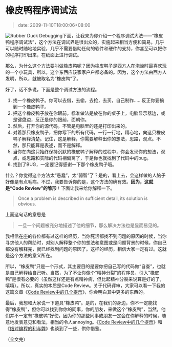 # 橡皮鸭程序调试法
>date: 2009-11-10T18:00:06+08:00


![Rubber Duck Debugging](https://coolshell.cn/wp-content/uploads/2009/11/Rubber-Duck-150x150.jpg "Rubber Duck Debugging")下面，让我来为你介绍一个程序调试大法——“橡皮鸭程序调试法”，这个方法在调试界是很出众的，实施起来相当方便和简易，几乎可以随时随地地实验，几乎不需要借助任何的软件和硬件的支持，你甚至可以把你的程序打印出来，在纸面上进行调试。


那么，为什么这个方法要叫做橡皮鸭呢？因为橡皮鸭子是西方人在泡澡时最喜欢玩的一个小玩具，所以，这个东西应该家家户户都必备的。因为，这个方法由西方人发明，所以，就被取名为“橡皮鸭”了。


好了，话不多说，下面是整个调试方法的流程。


1. 找一个橡皮鸭子。你可以去借，去偷，去抢，去买，自己制作……反正你要搞到一个橡皮鸭子。
2. 把这个橡皮鸭子放在你跟前。标准做法是放在你的桌子上，电脑显示器边，或是键盘边，反正是你的跟前，面朝你。
3. 然后，打开你的源代码。不管是电脑里的还是打印出来的。
4. 对着那只橡皮鸭子，把你写下的所有代码，一行一行地，精心地，向这只橡皮鸭子解释清楚。记住，这是解释，你需要解释出你的想法，思路，观点。不然，那只能算是表述，而不是解释。
5. 当你在向这只始终保持沉默的橡皮鸭子解释的过程中，你会发现你的想法，观点，或思路和实际的代码相偏离了，于是你也就找到了代码中的bug。
6. 找到了BUG，一定要记得感谢一下那个橡皮鸭子哦。


什么？你觉得这个方法太“愚蠢”，太“弱智”了？是的，看上去，会这样做的人脑子好像是有点毛病。不过，我要告诉你的是，这个方法的确有效。**因为，这就是“Code Review”的雏形**！下面让我来给你解释一下。




> Once a problem is described in sufficient detail, its solution is obvious.
> 
> 


上面这句话的意思是



> 一旦一个问题被充分地描述了他的细节，那么解决方法也是显而易见的。
> 
> 


我相信在座的各位都有过这样的经历，当你死活都找不到问题的原因的时候，当你寻求他人的帮助时，对别人解释整个你的想法和意图或是问题背景的时候，你自己都没有解释完，就已经找到问题的原因了。这样的经历，相信大家一定有过。这就是这个方法的意义所在。


所以，“橡皮鸭”只是一个形式，其主要目的是要你把自己写的代码做“自查”，也就是自己解释给自己听。当然，为了不让你像个“精神分裂”的程序员，引入“橡皮鸭”是很有必要的（虽然这样还是有点精神病，但比起精神分裂来说算是好的了，嘻嘻）。所以，真实的本质是Code Review。关于代码评审，大家可以看一下我的这篇文章《[Code Review中的几个提示](https://coolshell.cn/articles/1302.html)》，你会明白其中更多的东西的。


最后，我想和大家说一下道具“橡皮鸭”。是的，在我们的身边，你不一定能找得“橡皮鸭”，但你可以找到你你的同事，你的朋友，来做这个“橡皮鸭”，当然，他们并不一定有“橡皮鸭”好使，因为你的那些同事或朋友一定会在你解释的时候，随意地发表意见和看法，相当的令人annoying。《[Code Review中的几个提示](https://coolshell.cn/articles/1302.html)》和《[结对编程的利与弊](https://coolshell.cn/articles/16.html)》也谈到了一些，供你借鉴。


（全文完）


